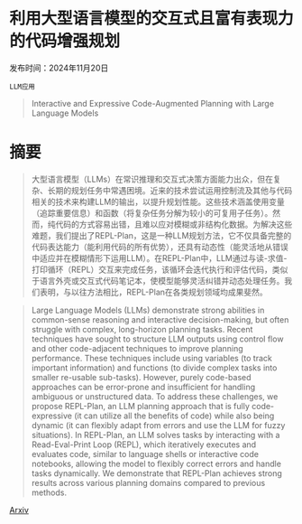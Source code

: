 # 利用大型语言模型的交互式且富有表现力的代码增强规划

发布时间：2024年11月20日

`LLM应用`

> Interactive and Expressive Code-Augmented Planning with Large Language Models

# 摘要

> 大型语言模型（LLMs）在常识推理和交互式决策方面能力出众，但在复杂、长期的规划任务中常遇困境。近来的技术尝试运用控制流及其他与代码相关的技术来构建LLM的输出，以提升规划性能。这些技术涵盖使用变量（追踪重要信息）和函数（将复杂任务分解为较小的可复用子任务）。然而，纯代码的方式容易出错，且难以应对模糊或非结构化数据。为解决这些难题，我们提出了REPL-Plan，这是一种LLM规划方法，它不仅具备完整的代码表达能力（能利用代码的所有优势），还具有动态性（能灵活地从错误中适应并在模糊情形下运用LLM）。在REPL-Plan中，LLM通过与读-求值-打印循环（REPL）交互来完成任务，该循环会迭代执行和评估代码，类似于语言外壳或交互式代码笔记本，使模型能够灵活纠错并动态处理任务。我们表明，与以往方法相比，REPL-Plan在各类规划领域均成果斐然。

> Large Language Models (LLMs) demonstrate strong abilities in common-sense reasoning and interactive decision-making, but often struggle with complex, long-horizon planning tasks. Recent techniques have sought to structure LLM outputs using control flow and other code-adjacent techniques to improve planning performance. These techniques include using variables (to track important information) and functions (to divide complex tasks into smaller re-usable sub-tasks). However, purely code-based approaches can be error-prone and insufficient for handling ambiguous or unstructured data. To address these challenges, we propose REPL-Plan, an LLM planning approach that is fully code-expressive (it can utilize all the benefits of code) while also being dynamic (it can flexibly adapt from errors and use the LLM for fuzzy situations). In REPL-Plan, an LLM solves tasks by interacting with a Read-Eval-Print Loop (REPL), which iteratively executes and evaluates code, similar to language shells or interactive code notebooks, allowing the model to flexibly correct errors and handle tasks dynamically. We demonstrate that REPL-Plan achieves strong results across various planning domains compared to previous methods.

[Arxiv](https://arxiv.org/abs/2411.13826)